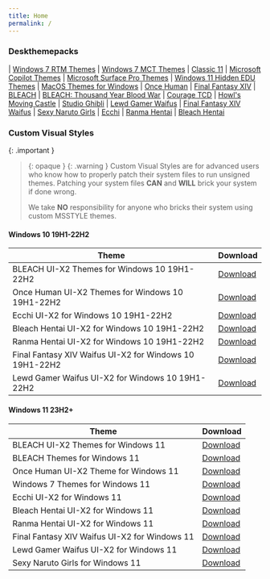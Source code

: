 ```yaml
---
title: Home
permalink: /
---
```


### Deskthemepacks

| [Windows 7 RTM Themes][Windows 7 RTM Themes]
| [Windows 7 MCT Themes][Windows 7 MCT Themes]
| [Classic 11][Classic 11]
| [Microsoft Copilot Themes][Microsoft Copilot Themes]
| [Microsoft Surface Pro Themes][Microsoft Surface Pro Themes]
| [Windows 11 Hidden EDU Themes][Windows 11 Hidden EDU Themes]
| [MacOS Themes for Windows][MacOS Themes for Windows]
| [Once Human][Once Human]
| [Final Fantasy XIV][Final Fantasy XIV]
| [BLEACH][BLEACH]
| [BLEACH: Thousand Year Blood War][BLEACH: Thousand Year Blood War]
| [Courage TCD][Courage TCD]
| [Howl's Moving Castle][Howl's Moving Castle]
| [Studio Ghibli][Studio Ghibli]
| [Lewd Gamer Waifus][Lewd Gamer Waifus]
| [Final Fantasy XIV Waifus][Final Fantasy XIV Waifus]
| [Sexy Naruto Girls][Sexy Naruto Girls]
| [Ecchi][Ecchi]
| [Ranma Hentai][Ranma Hentai]
| [Bleach Hentai][Bleach Hentai]

### Custom Visual Styles

{: .important }
> {: opaque }
> {: .warning }
> Custom Visual Styles are for advanced users who know how to properly patch their system files to run unsigned themes. 
> Patching your system files **CAN** and **WILL** brick your system if done wrong.
>
> We take **NO** responsibility for anyone who bricks their system using custom MSSTYLE themes.

#### Windows 10 19H1-22H2

| Theme | Download |  
| --- | --- |  
| BLEACH UI-X2 Themes for Windows 10 19H1-22H2 | [Download][BLEACH UI-X2 Themes for Windows 10 19H1-22H2] |  
| Once Human UI-X2 Themes for Windows 10 19H1-22H2 | [Download][Once Human UI-X2 Themes for Windows 10 19H1-22H2] |  
| Ecchi UI-X2 for Windows 10 19H1-22H2 | [Download][Ecchi UI-X2 for Windows 10 19H1-22H2] |  
| Bleach Hentai UI-X2 for Windows 10 19H1-22H2 | [Download][Bleach Hentai UI-X2 for Windows 10 19H1-22H2] |  
| Ranma Hentai UI-X2 for Windows 10 19H1-22H2 | [Download][Ranma Hentai UI-X2 for Windows 10 19H1-22H2] |  
| Final Fantasy XIV Waifus UI-X2 for Windows 10 19H1-22H2 | [Download][Final Fantasy XIV Waifus UI-X2 for Windows 10 19H1-22H2] |  
| Lewd Gamer Waifus UI-X2 for Windows 10 19H1-22H2 | [Download][Lewd Gamer Waifus UI-X2 for Windows 10 19H1-22H2] |


#### Windows 11 23H2+

| Theme | Download |  
| --- | --- |  
| BLEACH UI-X2 Themes for Windows 11 | [Download][BLEACH UI-X2 Themes for Windows 11] |  
| BLEACH Themes for Windows 11 | [Download][BLEACH Themes for Windows 11] |  
| Once Human UI-X2 Theme for Windows 11 | [Download][Once Human UI-X2 Theme for Windows 11] |  
| Windows 7 Themes for Windows 11 | [Download][Windows 7 Themes for Windows 11] |  
| Ecchi UI-X2 for Windows 11 | [Download][Ecchi UI-X2 for Windows 11] |  
| Bleach Hentai UI-X2 for Windows 11 | [Download][Bleach Hentai UI-X2 for Windows 11] |  
| Ranma Hentai UI-X2 for Windows 11 | [Download][Ranma Hentai UI-X2 for Windows 11] |  
| Final Fantasy XIV Waifus UI-X2 for Windows 11 | [Download][Final Fantasy XIV Waifus UI-X2 for Windows 11] |  
| Lewd Gamer Waifus UI-X2 for Windows 11 | [Download][Lewd Gamer Waifus UI-X2 for Windows 11] |  
| Sexy Naruto Girls for Windows 11 | [Download][Sexy Naruto Girls for Windows 11] |  

<!-- ////////////////////////////////////////////////////////////////////////////////////////////////////////////////////// -->

[BLEACH UI-X2 Themes for Windows 10 19H1-22H2]:https://github.com/The-Back-Room/BLEACH-UI-X2-Themes-for-Windows-10-19H1-22H2/

[Once Human UI-X2 Themes for Windows 10 19H1-22H2]: https://github.com/The-Back-Room/Once-Human-UI-X2-Themes-for-Windows-10-19H1-22H2/

[BLEACH UI-X2 Themes for Windows 11]: https://github.com/The-Back-Room//BLEACH-UI-X2-Themes-for-Windows-11-23h2/

[BLEACH Themes for Windows 11]: https://github.com/The-Back-Room/BLEACH-Themes-for-Windows-11/

[Once Human UI-X2 Theme for Windows 11]: https://github.com/The-Back-Room/Once-Human-UI-X2-Theme-for-Windows-11-23H2/

[Windows 7 Themes for Windows 11]: https://github.com/The-Back-Room/Windows-7-Themes-for-Windows-11/

[Windows 7 RTM Themes]: https://gitlab.com/the-back-room/Themes/-/archive/main/Themes-main.zip?path=Windows/SFW/Windows-7-RTM-Themes

[Windows 7 MCT Themes]: https://gitlab.com/the-back-room/Themes/-/archive/main/Themes-main.zip?path=Windows/SFW/Windows-7-MCT-Themes

[Classic 11]: https://gitlab.com/the-back-room/Themes/-/archive/main/Themes-main.zip?path=Windows/SFW/Classic-11

[Microsoft Copilot Themes]: https://gitlab.com/the-back-room/Themes/-/archive/main/Themes-main.zip?path=Windows/SFW/Microsoft-Copilot

[Microsoft Surface Pro Themes]: https://gitlab.com/the-back-room/Themes/-/archive/main/Themes-main.zip?path=Windows/SFW/Microsoft-Surface-Pro

[MacOS Themes for Windows]: https://gitlab.com/the-back-room/Themes/-/archive/main/Themes-main.zip?path=Windows/SFW/MacOS-Themes-for-Windows

[Once Human]: https://gitlab.com/the-back-room/Themes/-/archive/main/Themes-main.zip?path=Windows/SFW/Once-Human

[Windows 11 Hidden EDU Themes]: https://gitlab.com/the-back-room/Themes/-/archive/main/Themes-main.zip?path=Windows/SFW/Windows-11-Hidden-EDU-Themes

[Final Fantasy XIV]: https://gitlab.com/the-back-room/Themes/-/archive/main/Themes-main.zip?path=Windows/SFW/FFXIV

[BLEACH]: https://gitlab.com/the-back-room/Themes/-/archive/main/Themes-main.zip?path=Windows/SFW/BLEACH

[BLEACH: Thousand Year Blood War]: https://gitlab.com/the-back-room/Themes/-/archive/main/Themes-main.zip?path=Windows/SFW/BLEACH-TYBW

[Courage TCD]: https://gitlab.com/the-back-room/Themes/-/archive/main/Themes-main.zip?path=Windows/SFW/Courage-TCD

[Howl's Moving Castle]: https://gitlab.com/the-back-room/Themes/-/archive/main/Themes-main.zip?path=Windows/SFW/Howls-Moving-Castle

[Studio Ghibli]: https://gitlab.com/the-back-room/Themes/-/archive/main/Themes-main.zip?path=Windows/SFW/Studio-Ghibli

[Ecchi UI-X2 for Windows 10 19H1-22H2]: https://github.com/The-Back-Room//Ecchi-UI-X2-Theme-for-Windows-10-19H1-22H2/

[Bleach Hentai UI-X2 for Windows 10 19H1-22H2]: https://github.com/The-Back-Room//Bleach-Hentai-UI-X2-Themes-for-Windows-10-19H1-22H2/

[Ranma Hentai UI-X2 for Windows 10 19H1-22H2]: https://github.com/The-Back-Room//Ranma-Hentai-UI-X2-Theme-for-Windows-10-19H1-22H2/

[Final Fantasy XIV Waifus UI-X2 for Windows 10 19H1-22H2]: https://github.com/The-Back-Room//Final-Fantasy-XIV-Waifus-UI-X2-Theme-for-Windows-10-19H1-22H2/

[Lewd Gamer Waifus UI-X2 for Windows 10 19H1-22H2]: https://github.com/The-Back-Room/Lewd-Gamer-Waifus-UI-X2-Theme-for-Windows-10-19H1-22H2/

[Sexy Naruto Girls for Windows 10 19H1-22H2]: https://github.com/The-Back-Room/Sexy-Naruto-Girls-Theme-for-Windows-10-19H1-22H2/

[Ecchi UI-X2 for Windows 11]: https://github.com/The-Back-Room//Ecchi-UI-X2-Theme-for-Windows-11-23H2/

[Bleach Hentai UI-X2 for Windows 11]: https://github.com/The-Back-Room//Bleach-Hentai-UI-X2-Themes-for-Windows-11-23H2/

[Ranma Hentai UI-X2 for Windows 11]: https://github.com/The-Back-Room//Ranma-Hentai-UI-X2-Theme-for-Windows-11-23H2/

[Final Fantasy XIV Waifus UI-X2 for Windows 11]: https://github.com/The-Back-Room//Final-Fantasy-XIV-Waifus-UI-X2-Theme-for-Windows-11-23H2/

[Lewd Gamer Waifus UI-X2 for Windows 11]: https://github.com/The-Back-Room/Lewd-Gamer-Waifus-UI-X2-Theme-for-Windows-11-23H2/

[Sexy Naruto Girls for Windows 11]: https://github.com/The-Back-Room/Sexy-Naruto-Girls-Theme-for-Windows-11-23H2/

[Lewd Gamer Waifus]: https://gitlab.com/the-back-room/Themes/-/archive/main/Themes-main.zip?path=Windows/NSFW/Lewd-Gamer-Waifus

[Final Fantasy XIV Waifus]: https://gitlab.com/the-back-room/Themes/-/archive/main/Themes-main.zip?path=Windows/NSFW/Final-Fantasy-XIV-Waifus

[Sexy Naruto Girls]: https://gitlab.com/the-back-room/Themes/-/archive/main/Themes-main.zip?path=Windows/NSFW/Sexy-Naruto-Girls

[Ecchi]: https://gitlab.com/the-back-room/Themes/-/archive/main/Themes-main.zip?path=Windows/NSFW/Ecchi

[Ranma Hentai]: https://gitlab.com/the-back-room/Themes/-/archive/main/Themes-main.zip?path=Windows/NSFW/Ranma-Hentai

[Bleach Hentai]: https://gitlab.com/the-back-room/Themes/-/archive/main/Themes-main.zip?path=Windows/NSFW/Bleach-Hentai

<!-- ////////////////////////////////////////////////////////////////////////////////////////////////////////////////////// -->